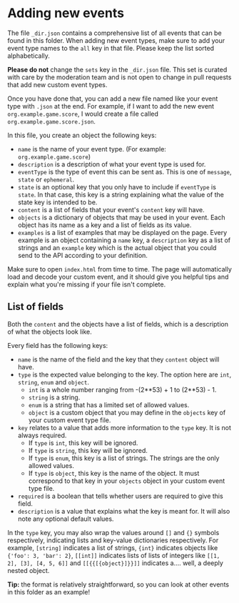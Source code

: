 # Adding new events

The file `_dir.json` contains a comprehensive list of all events that can be found in this folder.
When adding new event types, make sure to add your event type names to the `all` key in that file. Please keep the list sorted alphabetically.

**Please do not** change the `sets` key in the `_dir.json` file. This set is curated with care by the moderation team and is not open to change in pull requests that add new custom event types.

Once you have done that, you can add a new file named like your event type with `.json` at the end. For example, if I want to add the new event `org.example.game.score`, I would create a file called `org.example.game.score.json`.

In this file, you create an object the following keys:

- `name` is the name of your event type. (For example: `org.example.game.score`)
- `description` is a description of what your event type is used for.
- `eventType` is the type of event this can be sent as. This is one of `message`, `state` or `ephemeral`.
- `state` is an optional key that you only have to include if `eventType` is `state`. In that case, this key is a string explaining what the value of the state key is intended to be.
- `content` is a list of fields that your event's `content` key will have.
- `objects` is a dictionary of objects that may be used in your event. Each object has its name as a key and a list of fields as its value.
- `examples` is a list of examples that may be displayed on the page. Every example is an object containing a `name` key, a `description` key as a list of strings and an `example` key which is the actual object that you could send to the API according to your definition.

Make sure to open `index.html` from time to time. The page will automatically load and decode your custom event, and it should give you helpful tips and explain what you're missing if your file isn't complete.

## List of fields

Both the `content` and the objects have a list of fields, which is a description of what the objects look like.

Every field has the following keys:

- `name` is the name of the field and the key that they `content` object will have.
- `type` is the expected value belonging to the key. The option here are `int`, `string`, `enum` and `object`.
    - `int` is a whole number ranging from -(2\*\*53) + 1 to (2\*\*53) - 1.
    - `string` is a string.
    - `enum` is a string that has a limited set of allowed values.
    - `object` is a custom object that you may define in the `objects` key of your custom event type file.
- `key` relates to a value that adds more information to the `type` key. It is not always required.
    - If `type` is `int`, this key will be ignored.
    - If `type` is `string`, this key will be ignored.
    - If `type` is `enum`, this key is a list of strings. The strings are the only allowed values.
    - If `type` is `object`, this key is the name of the object. It must correspond to that key in your `objects` object in your custom event type file.
- `required` is a boolean that tells whether users are required to give this field.
- `description` is a value that explains what the key is meant for. It will also note any optional default values.

In the `type` key, you may also wrap the values around `[]` and `{}` symbols respectively, indicating lists and key-value dictionaries respectively. For example, `[string]` indicates a list of strings, `{int}` indicates objects like `{'foo': 3, 'bar': 2}`, `[[int]]` indicates lists of lists of integers like `[[1, 2], [3], [4, 5, 6]]` and `[[{{[{object}]}}]]` indicates a.... well, a deeply nested object.

**Tip:** the format is relatively straightforward, so you can look at other events in this folder as an example!

